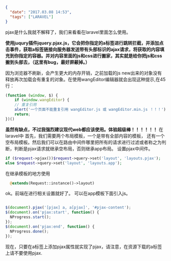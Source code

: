 ```json
{
  "date": "2017.03.08 14:53",
  "tags": ["LARAVEL"]
}
```


pjax是什么我就不解释了，我们来看看在laravel里面怎么使用。

**使用juqury插件jquery.pjax.js，它会把你指定的a标签进行跳转拦截，并添加点击事件，获取a标签链接向服务器发送带有头部标识的ajax请求，将获取的内容填充到你指定的容器。并对内容里面的js和css进行搬家，其实就是给你把js和css搬到头部去，（这里有bug，最好屏蔽掉。）**

因为浏览器不刷新，会产生更大的内存开销，之前加载的js new出来的对象没有释放再次加载会有重复的对象。在使用wangEditor编辑器就会出现这种提示,在45行：

```javascript
(function (window, $) {
    if (window.wangEditor) {
    // 重复引用
    alert('一个页面不能重复引用 wangEditor.js 或 wangEditor.min.js ！！！');
    return;
})()
```
 
**虽然有缺点，不过我强烈建议现代web都应该使用。体验超级棒！！！！！！**
在laravel中
首先，我们需要两个布局模板，一个是带有全部内容的模板，
还有一个空布局模板。然后我们可以在路由中间件哪里把所有的请求进行过滤或者称之为判断，判断是pjax请求就继承空布局，否则继承app布局。
设置pjax中间件。

```php
if ($request->pjax())$request->query->set('layout', 'layouts.pjax');
else $request->query->set('layout', 'layouts.app');
```
	 
在继承模板的地方使用
```php
  @extends(Request::instance()->layout)
```

ok。前端在进行相关设置就好了。
可以在app模板下面引入js。

```javascript

$(document).pjax('[pjax] a, a[pjax]', '#pjax-content');
$(document).on('pjax:start', function() {
  NProgress.start();
});
$(document).on('pjax:end', function() {
  NProgress.done();
});

```
			
现在，只要在a标签上添加pjax属性就实现了pjax，请注意，在资源下载的a标签上请不要使用pjax.